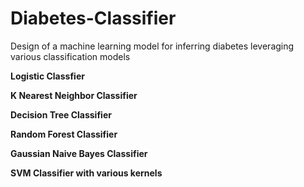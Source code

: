 # Diabetes-Classifier
Design of a machine learning model for inferring diabetes leveraging various classification models

**Logistic Classfier**

**K Nearest Neighbor Classifier**

**Decision Tree Classifier**

**Random Forest Classifier**

**Gaussian Naive Bayes Classifier**

**SVM Classifier with various kernels**
